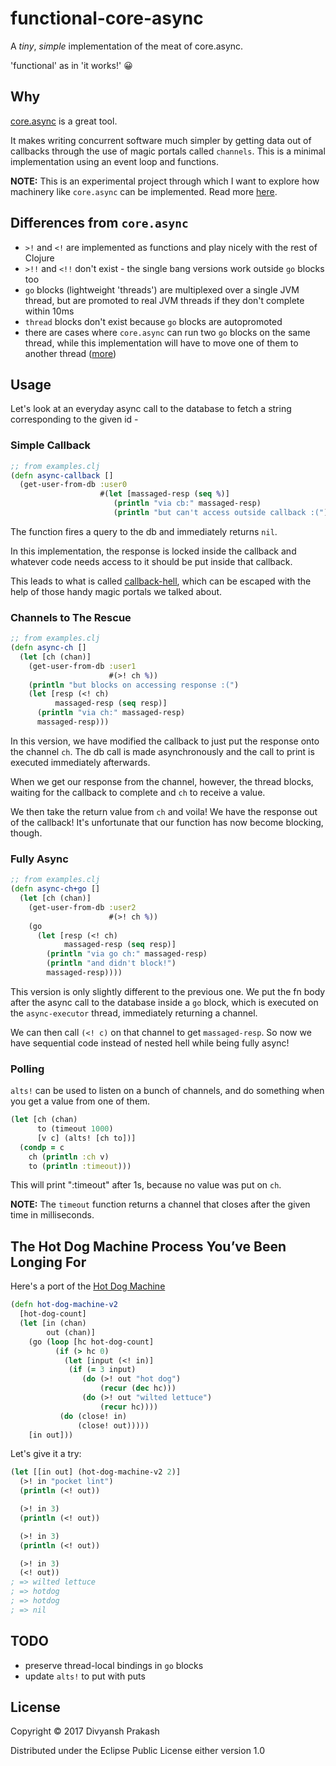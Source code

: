 # functional-core-async

A *tiny*, *simple*  implementation of the meat of core.async.

'functional' as in 'it works!' 😀

## Why

[core.async](https://github.com/clojure/core.async) is a great tool.

It makes writing concurrent software much simpler by getting data out
of callbacks through the use of magic portals called `channels`. This
is a minimal implementation using an event loop and functions.

**NOTE:** This is an experimental project through which I want to explore
how machinery like `core.async` can be implemented. Read more
[here](https://groups.google.com/forum/#!topic/clojure/1wmblSTtw2w).

## Differences from `core.async`
- `>!` and `<!` are implemented as functions and play nicely with the rest of Clojure
- `>!!` and `<!!` don't exist - the single bang versions work outside `go` blocks too
- `go` blocks (lightweight 'threads') are multiplexed over a single JVM thread, but are
promoted to real JVM threads if they don't complete within 10ms
- `thread` blocks don't exist because `go` blocks are autopromoted
- there are cases where `core.async` can run two `go` blocks on the same thread, while
this implementation will have to move one of them to another thread ([more](https://github.com/divs1210/functional-core-async/issues/1))

## Usage

Let's look at an everyday async call to the database to fetch a string
corresponding to the given id -

### Simple Callback
```clojure
;; from examples.clj
(defn async-callback []
  (get-user-from-db :user0
                    #(let [massaged-resp (seq %)]
                       (println "via cb:" massaged-resp)
                       (println "but can't access outside callback :("))))
```

The function fires a query to the db and immediately returns `nil`.

In this implementation, the response is locked inside the callback
and whatever code needs access to it should be put inside that callback.

This leads to what is called [callback-hell](http://callbackhell.com/),
which can be escaped with the help of those handy magic portals we talked about.

### Channels to The Rescue
```clojure
;; from examples.clj
(defn async-ch []
  (let [ch (chan)]
    (get-user-from-db :user1
                      #(>! ch %))
    (println "but blocks on accessing response :(")
    (let [resp (<! ch)
          massaged-resp (seq resp)]
      (println "via ch:" massaged-resp)
      massaged-resp)))
```

In this version, we have modified the callback to just put the response onto
the channel `ch`. The db call is made asynchronously and the call to print
is executed immediately afterwards.

When we get our response from the channel, however, the thread blocks, waiting
for the callback to complete and `ch` to receive a value.

We then take the return value from `ch` and voila! We have the response out of
the callback! It's unfortunate that our function has now become blocking, though.

### Fully Async
```clojure
;; from examples.clj
(defn async-ch+go []
  (let [ch (chan)]
    (get-user-from-db :user2
                      #(>! ch %))
    (go
      (let [resp (<! ch)
            massaged-resp (seq resp)]
        (println "via go ch:" massaged-resp)
        (println "and didn't block!")
        massaged-resp))))
```

This version is only slightly different to the previous one.
We put the fn body after the async call to the database inside
a `go` block, which is executed on the `async-executor` thread,
immediately returning a channel.

We can then call `(<! c)` on that channel to get `massaged-resp`.
So now we have sequential code instead of nested hell while
being fully async!

### Polling
`alts!` can be used to listen on a bunch of channels, and do
something when you get a value from one of them.

```clojure
(let [ch (chan)
      to (timeout 1000)
      [v c] (alts! [ch to])]
  (condp = c
    ch (println :ch v)
    to (println :timeout)))
```
This will print ":timeout" after 1s, because no value was put on `ch`.

**NOTE:** The `timeout` function returns a channel that closes after the given time
in milliseconds.

## The Hot Dog Machine Process You’ve Been Longing For

Here's a port of the [Hot Dog Machine](https://www.braveclojure.com/core-async/)

```clojure
(defn hot-dog-machine-v2
  [hot-dog-count]
  (let [in (chan)
        out (chan)]
    (go (loop [hc hot-dog-count]
          (if (> hc 0)
            (let [input (<! in)]
             (if (= 3 input)
                (do (>! out "hot dog")
                    (recur (dec hc)))
                (do (>! out "wilted lettuce")
                    (recur hc))))
           (do (close! in)
               (close! out)))))
    [in out]))
```

Let's give it a try:
```clojure
(let [[in out] (hot-dog-machine-v2 2)]
  (>! in "pocket lint")
  (println (<! out))

  (>! in 3)
  (println (<! out))

  (>! in 3)
  (println (<! out))

  (>! in 3)
  (<! out))
; => wilted lettuce
; => hotdog
; => hotdog
; => nil
```

## TODO

* preserve thread-local bindings in `go` blocks
* update `alts!` to put with puts

## License

Copyright © 2017 Divyansh Prakash

Distributed under the Eclipse Public License either version 1.0
